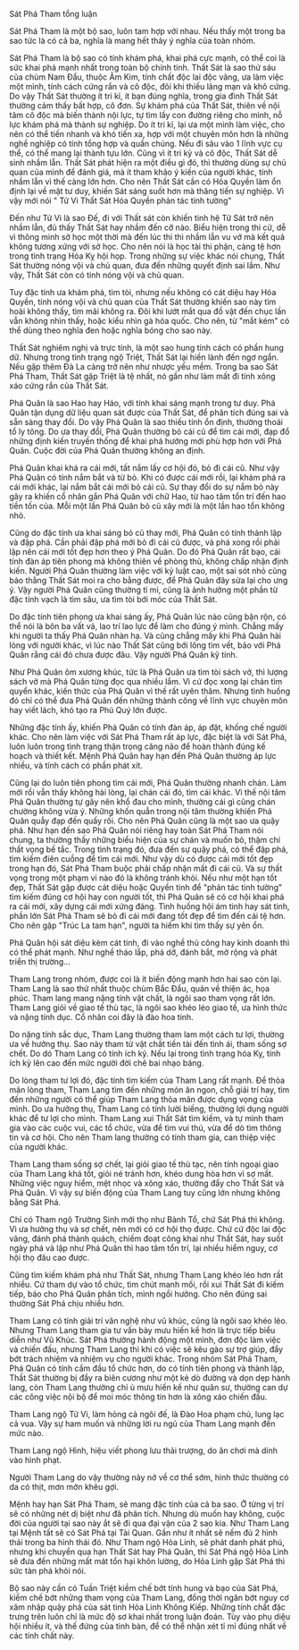Sát Phá Tham tổng luận

Sát Phá Tham là một bộ sao, luôn tam hợp với nhau. Nếu thấy một trong ba sao tức là có cả ba, nghĩa là mang hết thảy ý nghĩa của toàn nhóm.

Sát Phá Tham là bộ sao có tính khám phá, khai phá cực mạnh, có thể coi là sức khai phá mạnh nhất trong toàn bộ chính tinh. Thất Sát là sao thứ sáu của chùm Nam Đẩu, thuộc Âm Kim, tính chất độc lai độc vãng, ưa làm việc một mình, tính cách cứng rắn và cô độc, đôi khi thiếu lãng mạn và khô cứng. Do vậy Thất Sát thường ít tri kỉ, ít bạn đúng nghĩa, trong gia đình Thất Sát thường cảm thấy bất hợp, cô đơn. Sự khám phá của Thất Sát, thiên về nội tâm cô độc mà biến thành nội lực, tự tìm lấy con đường riêng cho mình, nỗ lực khám phá mà thành sự nghiệp. Do ít tri kỉ, lại ưa một mình làm việc, cho nên có thể tiến nhanh và khó tiến xa, hợp với một chuyên môn hơn là những nghề nghiệp có tính tổng hợp và quần chúng. Nếu đi sâu vào 1 lĩnh vực cụ thể, có thể mang lại thành tựu lớn. Cũng vì ít tri kỷ và cô độc, Thất Sát dễ sinh nhầm lẫn. Thất Sát phát hiện ra một điều gì đó, thì thường dùng sự chủ quan của mình để đánh giá, mà ít tham khảo ý kiến của người khác, tính nhầm lẫn vì thế càng lớn hơn. Cho nên Thất Sát cần có Hóa Quyền làm ổn định lại về mặt tư duy, khiến Sát sáng suốt hơn mà thăng tiến sự nghiệp. Vì vậy mới nói " Tử Vi Thất Sát Hóa Quyền phản tác tinh tường"

Đến như Tử Vi là sao Đế, đi với Thất sát còn khiến tinh hệ Tử Sát trở nên nhầm lẫn, đủ thấy Thất Sát hay nhầm đến cỡ nào. Biểu hiện trong thi cử, dễ vì thông minh sở học một thời mà đến lúc thi thì nhầm lẫn vu vớ mà kết quả không tương xứng với sở học. Cho nên nói là học tài thi phận, càng tệ hơn trong tình trạng Hóa Kỵ hội họp. Trong những sự việc khác nói chung, Thất Sát thường nóng vội và chủ quan, đưa đến những quyết định sai lầm. Như vậy, Thất Sát còn có tính nóng vội và chủ quan.

Tuy đặc tính ưa khám phá, tìm tòi, nhưng nếu không có cát diệu hay Hóa Quyền, tính nóng vội và chủ quan của Thất Sát thường khiến sao này tìm hoài không thấy, tìm mãi không ra. Đôi khi lướt mắt qua đồ vật đến chục lần vẫn không nhìn thấy, hoặc kiểu nhìn gà hóa quốc. Cho nên, từ "mắt kém" có thể dùng theo nghĩa đen hoặc nghĩa bóng cho sao này.

Thất Sát nghiêm nghị và trực tính, là một sao hung tính cách có phần hung dữ. Nhưng trong tình trạng ngộ Triệt, Thất Sát lại hiền lành đến ngơ ngẩn. Nếu gặp thêm Đà La càng trở nên như nhược yếu mềm. Trong ba sao Sát Phá Tham, Thất Sát gặp Triệt là tệ nhất, nó gần như làm mất đi tính xông xáo cứng rắn của Thất Sát.

Phá Quân là sao Hao hay Háo, với tính khai sáng mạnh trong tư duy. Phá Quân tận dụng dữ liệu quan sát được của Thất Sát, để phân tích đúng sai và sẵn sàng thay đổi. Do vậy Phá Quân là sao thiếu tính ổn định, thường thoái tổ ly tông. Do ưa thay đổi, Phá Quân thường bỏ cái cũ để tìm cái mới, đạp đổ những định kiến truyền thống để khai phá hướng mới phù hợp hơn với Phá Quân. Cuộc đời của Phá Quân thường không an định.

Phá Quân khai khá ra cái mới, tất nắm lấy cơ hội đó, bỏ đi cái cũ. Như vậy Phá Quân có tính nắm bắt và từ bỏ. Khi có được cái mới rồi, lại khám phá ra cái mới khác, lại nắm bắt cái mới bỏ cái cũ. Sự thay đổi do sự nắm bỏ này gây ra khiến cổ nhân gắn Phá Quân với  chữ Hao, từ hao tâm tổn trí đến hao tiền tốn của. Mỗi một lần Phá Quân bỏ cũ xây mới là một lần hao tổn không nhỏ.

Cũng do đặc tính ưa khai sáng bỏ cũ thay mới, Phá Quân có tính thành lập và đập phá. Cần phải đập phá mới bỏ đi cái cũ được, và phá xong rồi phải lập nên cái mới tốt đẹp hơn theo ý Phá Quân. Do đó Phá Quân rất bạo, cái tính đàn áp tiên phong mà không thiên về phòng thủ, không chấp nhận định kiến. Người Phá Quân thường làm việc với kỷ luật cao, một sai sót nhỏ cũng bảo thằng Thất Sát moi ra cho bằng được, để Phá Quân đây sửa lại cho ưng ý. Vậy người Phá Quân cũng thường tỉ mỉ, cũng là ảnh hưởng một phần từ đặc tính vạch là tìm sâu, ưa tìm tòi bới móc của Thất Sát.

Do đặc tính tiên phong ưa khai sáng ấy, Phá Quân lúc nào cũng bận rộn, có thể nói là bôn ba vất vả, lao trí lao lực để làm cho đúng ý mình. Chẳng mấy khi người ta thấy Phá Quân nhàn hạ. Và cũng chẳng mấy khi Phá Quân hài lòng với người khác, vì lúc nào Thất Sát cũng bới lông tìm vết, bảo với Phá Quân rằng cái đó chưa được đâu. Vậy người Phá Quân kỹ tính.

Như Phá Quân ôm xương khúc, tức là Phá Quân ưa tìm tòi sách vở, thì lượng sách vở mà Phá Quân từng  đọc qua nhiều lắm. Vì cứ đọc xong lại chán tìm quyển khác, kiến thức của Phá Quân vì thế rất uyên thâm. Nhưng tình huống đó chỉ có thể đưa Phá Quân đến những thành công về lĩnh vực chuyên môn hay viết lách, khó tạo ra Phú Quý lớn được.

Những đặc tính ấy, khiến Phá Quân có tính đàn áp, áp đặt, khống chế người khác. Cho nên làm  việc với Sát Phá Tham rất áp lực, đặc biệt là với Sát Phá, luôn luôn trong tình trạng thận trọng căng não để hoàn thành đúng kế hoạch và thiết kết. Mệnh Phá Quân hay hạn đến Phá Quân thường áp lực nhiều, và tính cách có phần phát xít.

Cũng lại do luôn tiên phong tìm cái mới, Phá Quân thường nhanh chán. Làm mới rồi vẫn thấy không hài lòng, lại chán cái đó, tìm cái khác. Vì thế nội tâm Phá Quân thường tự gây nên khổ đau cho mình, thường cái gì cũng chán chường không vừa ý. Những khốn quẫn trong nội tâm thường khiến Phá Quân quẫy đạp đến quấy rối. Cho nên Phá Quân cũng là một sao ưa quậy phá. Như hạn đến sao Phá Quân nói riêng hay toàn Sát Phá Tham nói chung, ta thường thấy những biểu hiện của sự chán và muốn bỏ, thậm chí thất vọng bế tắc. Trong tình trạng đó, đưa đến sự quậy phá, có thể đập phá, tìm kiếm điên cuồng để tìm cái mới. Như vậy dù có được cái mới tốt đẹp trong hạn đó, Sát Phá Tham buộc phải chấp nhận mất đi cái cũ. Và sự thất vọng trong một phạm vi nào đó là không tránh khỏi. Nếu như một hạn tốt đẹp, Thất Sát gặp được cát diệu hoặc Quyền tinh để "phản tác tinh tường" tìm kiếm đúng cơ hội hay con người tốt, thì Phá Quân sẽ có cơ hội khai phá ra cái mới, xây dựng cái mới xứng đáng. Tình huống hội ám tinh hay sát tinh, phần lớn Sát Phá Tham sẽ bỏ đi cái mới đang tốt đẹp để tìm đến cái tệ hơn. Cho nên gặp "Trúc La tam hạn", người ta hiếm khi tìm thấy sự yên ổn.

Phá Quân hội sát diệu kèm cát tinh, đi vào nghề thủ công hay kinh doanh thì có thể phát mạnh. Như nghề tháo lắp, phá dỡ, đánh bắt, mở rộng và phát triển thị trường...

Tham Lang trong nhóm, được coi là ít biến động mạnh hơn hai sao còn lại. Tham Lang là sao thứ nhất thuộc chùm Bắc Đẩu, quản về thiện ác, họa phúc. Tham lang mang nặng tính vật chất, là ngôi sao tham vọng rất lớn. Tham Lang giỏi về giao tế thù tạc, là ngôi sao khéo léo giao tế, ưa hình thức và nặng tính dục. Cổ nhân coi đây là đào hoa tinh.

Do nặng tính sắc dục, Tham Lang thường tham lam một cách tư lợi, thường ưa về hưởng thụ. Sao này tham từ vật chất tiền tài đến tình ái, tham sống sợ chết. Do dó Tham Lang có tính ích kỷ. Nếu lại trong tình trạng hóa Kỵ, tính ích kỷ lên cao đến mức người đời chê bai nhạo báng.

Do lòng tham tư lợi đó, đặc tính tìm kiếm của Tham Lang rất mạnh. Để thỏa mãn lòng tham, Tham Lang tìm đến những món ăn ngon, chỗ giải trí hay, tìm đến những người có thể giúp Tham Lang thỏa mãn được dụng vọng của mình. Do ưa hưởng thụ, Tham Lang có tính lười biếng, thường lợi dụng người khác để tư lợi cho mình. Tham Lang xui Thất Sát tìm kiếm, và tự mình tham gia vào các cuộc vui, các tổ  chức, vừa để tìm vui thú, vừa để dò tìm thông tin và cơ hội. Cho nên Tham lang thường có tính tham gia, can thiệp việc của người khác.

Tham Lang tham sống sợ chết, lại giỏi giao tế thù tạc, nên tính ngoại giao của Tham Lang khá tốt, giỏi né tránh hơn, khéo dung hòa hơn vì sợ mất. Những việc nguy hiểm, mệt nhọc và xông xáo, thường đẩy cho Thất Sát và Phá Quân. Vì vậy sự biến động của Tham Lang tuy cũng lớn nhưng không bằng Sát Phá.

Chỉ có Tham ngộ Trường Sinh mới thọ như Bành Tổ, chứ Sát Phá thì không. Vì ưa hưởng thụ và sợ chết, nên mới có cơ hội thọ được. Chứ cứ độc lai độc vãng, đánh phá thành quách, chiếm đoạt công khai như Thất Sát, hay suốt ngày phá và lập như Phá Quân thì hao tâm tổn trí, lại nhiều hiểm nguy, cơ hội thọ đâu cao được.

Cũng tìm kiếm khám phá như Thất Sát, nhưng Tham Lang khéo léo hơn rất nhiều. Cứ tham dự vào tổ chức, tìm chút manh mối, rồi xui Thất Sát đi kiếm tiếp, báo cho Phá Quân phân tích, mình ngồi hưởng. Cho nên đúng sai thường Sát Phá chịu nhiều hơn.

Tham Lang có tính giải trí văn nghệ như vũ khúc, cũng là ngôi sao khéo léo. Nhưng Tham Lang tham gia tư vấn bày mưu hiến kế hơn là trực tiếp biểu diễn như Vũ Khúc. Sát Phá thường hành động một mình, đơn độc làm việc và chiến đấu, nhưng Tham Lang thì khi có việc sẽ kêu gào sự trợ giúp, đẩy bớt trách nhiệm và nhiệm vụ cho người khác. Trong nhóm Sát Phá Tham, Phá Quân có tính cầm đầu tổ chức hơn, do có tính tiên phong và thành lập, Thất Sát thường bị đẩy ra biên cương như một kẻ dò đường và dọn dẹp hành lang, còn Tham Lang thường chỉ ủ mưu hiến kế như quân sư, thường can dự các công việc nội bộ để moi móc thông tin hơn là xông xáo chiến đấu.

Tham Lang ngộ Tử Vi, làm hỏng cả ngôi đế, là Đào Hoa phạm chủ, lung lạc cả vua. Vậy sự ham muốn và những lời ru ngủ của Tham Lang mạnh đến mức nào.

Tham Lang ngộ Hình, hiệu viết phong lưu thải trượng, do ăn chơi mà dính vào hình phạt.

Người Tham Lang do vậy thường nảy nở về cơ thể sớm, hình thức thường có da có thịt, mơn mởn khêu gợi.

Mệnh hay hạn Sát Phá Tham, sẽ mang đặc tính của cả ba sao. Ở từng vị trí sẽ có những nét dị biệt như đã phân tích. Nhưng dù muốn hay không, cuộc đời của người tại sao này ắt sẽ đi qua đại vận của 2 sao kia. Như Tham Lang tại Mệnh tất sẽ có Sát Phá tại Tài Quan. Gần như ít nhất sẽ nếm đủ 2 hình thái trong ba hình thái đó. Như Tham ngộ Hỏa Linh, sẽ phát danh phát phú, nhưng khi chuyển qua hạn Thất Sát hay Phá Quân, thì Sát Phá ngộ Hỏa Linh sẽ đưa đến những mất mát tổn hại khôn lường, do Hỏa Linh gặp Sát Phá thì sức tàn phá khỏi nói.

Bộ sao này cần có Tuần Triệt kiềm chế bớt tính hung và bạo của Sát Phá, kiềm chế bớt những tham vọng của Tham Lang, đồng thời ngăn bớt nguy cơ xâm nhập quậy phá của sát tinh Hỏa Linh Không Kiếp. Những tính chất đặc trưng trên luôn chỉ là mức độ sơ khai nhất trong luận đoán. Tùy vào phụ diệu hội nhiều ít, và thế đứng của tinh bàn, để có thể nhận xét tỉ mỉ đúng nhất về các tính chất này.